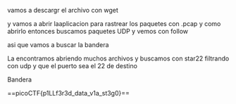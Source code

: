 vamos a descargr el archivo con wget

y vamos a abrir laaplicacion para rastrear los paquetes con .pcap y como abrirlo
entonces buscamos paquetes UDP y vemos con follow

asi que vamos a buscar la bandera


La encontramos abriendo muchos archivos y buscamos con star22 
filtrando con udp y que el puerto sea el 22 de destino 


Bandera

==picoCTF{p1LLf3r3d_data_v1a_st3g0}==





